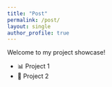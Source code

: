 ```yaml
---
title: "Post"
permalink: /post/
layout: single
author_profile: true
---
```


Welcome to my project showcase!

- 📊 Project 1
- 🤖 Project 2